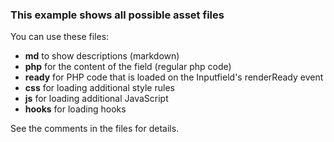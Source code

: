 ### This example shows all possible asset files

You can use these files:

* **md**
to show descriptions (markdown)
* **php**
for the content of the field (regular php code)
* **ready**
for PHP code that is loaded on the Inputfield's renderReady event
* **css**
for loading additional style rules
* **js**
for loading additional JavaScript
* **hooks**
for loading hooks

See the comments in the files for details.
